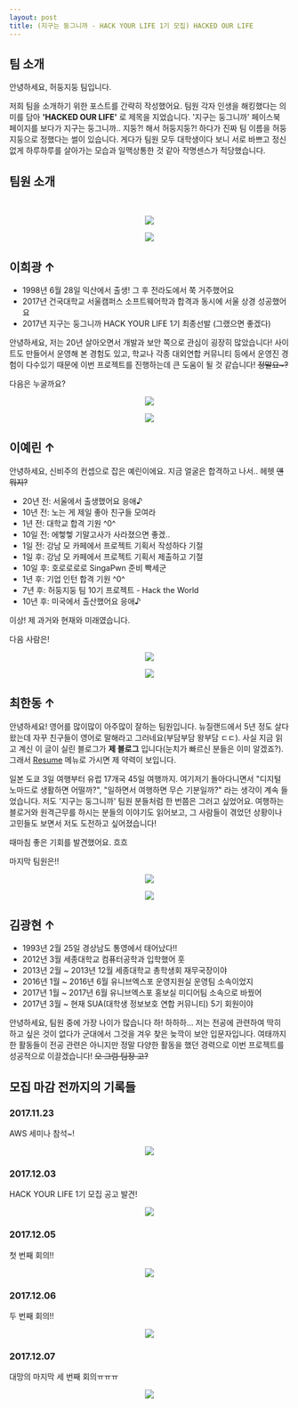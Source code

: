 ```yaml
---
layout: post
title: (지구는 둥그니까 - HACK YOUR LIFE 1기 모집) HACKED OUR LIFE
---
```


## 팀 소개
안녕하세요, 허둥지둥 팀입니다.

저희 팀을 소개하기 위한 포스트를 간략히 작성했어요. 팀원 각자 인생을 해킹했다는 의미를 담아 **'HACKED OUR LIFE'** 로 제목을 지었습니다. '지구는 둥그니까' 페이스북 페이지를 보다가 지구는 둥그니까.. 지둥?! 해서 허둥지둥?! 하다가 진짜 팀 이름을 허둥지둥으로 정했다는 썰이 있습니다. 게다가 팀원 모두 대학생이다 보니 서로 바쁘고 정신없게 하루하루를 살아가는 모습과 일맥상통한 것 같아 작명센스가 적당했습니다.

## 팀원 소개
<br>
<p align="center">
  <img
  src="https://raw.githubusercontent.com/henrychoi7/henrychoi7.github.io/master/img/171208/hk3.jpg">
</p>

<p align="center">
  <img
  src="https://raw.githubusercontent.com/henrychoi7/henrychoi7.github.io/master/img/171208/hk4.jpg">
</p>

## 이희광 ↑

- 1998년 6월 28일 익산에서 출생! 그 후 전라도에서 쭉 거주했어요
- 2017년 건국대학교 서울캠퍼스 소프트웨어학과 합격과 동시에 서울 상경 성공했어요
- 2017년 지구는 둥그니까 HACK YOUR LIFE 1기 최종선발 (그랬으면 좋겠다)

안녕하세요, 저는 20년 살아오면서 개발과 보안 쪽으로 관심이 굉장히 많았습니다! 사이트도 만들어서 운영해 본 경험도 있고, 학교나 각종 대외연합 커뮤니티 등에서 운영진 경험이 다수있기 때문에 이번 프로젝트를 진행하는데 큰 도움이 될 것 같습니다! ~~정말요~?~~

다음은 누굴까요?

<p align="center">
  <img
  src="https://raw.githubusercontent.com/henrychoi7/henrychoi7.github.io/master/img/171208/yr2.jpeg">
</p>

<p align="center">
  <img
  src="https://raw.githubusercontent.com/henrychoi7/henrychoi7.github.io/master/img/171208/yr1.jpg">
</p>

## 이예린 ↑

안녕하세요, 신비주의 컨셉으로 잡은 예린이에요. 지금 얼굴은 합격하고 나서.. 헤헷 ~~얜 뭐지?~~

- 20년 전: 서울에서 출생했어요 응애♪
- 10년 전: 노는 게 제일 좋아 친구들 모여라
- 1년 전: 대학교 합격 기원 ^0^
- 10일 전: 에헿헿 기말고사가 사라졌으면 좋겠..
- 1일 전: 강남 모 카페에서 프로젝트 기획서 작성하다 기절
- 1일 후: 강남 모 카페에서 프로젝트 기획서 제출하고 기절
- 10일 후: 호로로로로 SingaPwn 준비 빡세군
- 1년 후: 기업 인턴 합격 기원 ^0^
- 7년 후: 허둥지둥 팀 10기 프로젝트 - Hack the World
- 10년 후: 미국에서 출산했어요 응애♪

이상! 제 과거와 현재와 미래였습니다.

다음 사람은!

<p align="center">
  <img
  src="https://raw.githubusercontent.com/henrychoi7/henrychoi7.github.io/master/img/171208/hd2.jpeg">
</p>

<p align="center">
  <img
  src="https://raw.githubusercontent.com/henrychoi7/henrychoi7.github.io/master/img/171208/hd1.jpeg">
</p>

## 최한동 ↑

안녕하세요! 영어를 많이많이 아주많이 잘하는 팀원입니다. 뉴질랜드에서 5년 정도 살다왔는데 자꾸 친구들이 영어로 말해라고 그러네요(부담부담 왕부담 ㄷㄷ). 사실 지금 읽고 계신 이 글이 실린 블로그가 **제 블로그** 입니다(눈치가 빠르신 분들은 이미 알겠죠?). 그래서 [Resume](https://handongchoi.com/resume/) 메뉴로 가시면 제 약력이 보입니다.

일본 도쿄 3일 여행부터 유럽 17개국 45일 여행까지. 여기저기 돌아다니면서 "디지털 노마드로 생활하면 어떨까?", "일하면서 여행하면 무슨 기분일까?" 라는 생각이 계속 들었습니다. 저도 '지구는 둥그니까' 팀원 분들처럼 한 번쯤은 그러고 싶었어요. 여행하는 블로거와 원격근무를 하시는 분들의 이야기도 읽어보고, 그 사람들이 겪었던 상황이나 고민들도 보면서 저도 도전하고 싶어졌습니다!

때마침 좋은 기회를 발견했어요. 흐흐

마지막 팀원은!!
<p align="center">
  <img
  src="https://raw.githubusercontent.com/henrychoi7/henrychoi7.github.io/master/img/171208/kh1.jpg">
</p>

<p align="center">
  <img
  src="https://raw.githubusercontent.com/henrychoi7/henrychoi7.github.io/master/img/171208/kh2.jpeg">
</p>

## 김광현 ↑

- 1993년 2월 25일 경상남도 통영에서 태어났다!!
- 2012년 3월 세종대학교 컴퓨터공학과 입학했어 훗
- 2013년 2월 ~ 2013년 12월 세종대학교 총학생회 재무국장이야
- 2016년 1월 ~ 2016년 6월 유니브엑스포 운영지원실 운영팀 소속이었지
- 2017년 1월 ~ 2017년 6월 유니브엑스포 홍보실 미디어팀 소속으로 바꿨어
- 2017년 3월 ~ 현재 SUA(대학생 정보보호 연합 커뮤니티) 5기 회원이야

안녕하세요, 팀원 중에 가장 나이가 많습니다 하! 하하하... 저는 전공에 관련하여 딱히 하고 싶은 것이 없다가 군대에서 그것을 겨우 찾은 늦깍이 보안 입문자입니다. 여태까지 한 활동들이 전공 관련은 아니지만 정말 다양한 활동을 했던 경력으로 이번 프로젝트를 성공적으로 이끌겠습니다! ~~오 그럼 팀장 고?~~
<br>
## 모집 마감 전까지의 기록들

### 2017.11.23
AWS 세미나 참석~!

<p align="center">
  <img
  src="https://raw.githubusercontent.com/henrychoi7/henrychoi7.github.io/master/img/171208/sms.png">
</p>

### 2017.12.03
HACK YOUR LIFE 1기 모집 공고 발견!

<p align="center">
  <img
  src="https://raw.githubusercontent.com/henrychoi7/henrychoi7.github.io/master/img/171208/notice.jpeg">
</p>

### 2017.12.05
첫 번째 회의!!

<p align="center">
  <img
  src="https://raw.githubusercontent.com/henrychoi7/henrychoi7.github.io/master/img/171208/m1.jpeg">
</p>

### 2017.12.06
두 번째 회의!!

<p align="center">
  <img
  src="https://raw.githubusercontent.com/henrychoi7/henrychoi7.github.io/master/img/171208/m2.jpeg">
</p>

### 2017.12.07
대망의 마지막 세 번째 회의ㅠㅠㅠ

<p align="center">
  <img
  src="https://raw.githubusercontent.com/henrychoi7/henrychoi7.github.io/master/img/171208/m3.jpeg">
</p>
